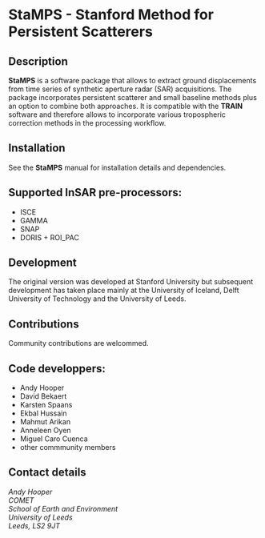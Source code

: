 # StaMPS - Stanford Method for Persistent Scatterers

## Description
**StaMPS** is a software package that allows to extract ground displacements from time series of synthetic aperture radar (SAR) acquisitions. The package incorporates persistent scatterer and small baseline methods plus an option to combine both approaches. It is compatible with the **TRAIN** software and therefore allows to incorporate various tropospheric correction methods in the processing workflow. 

## Installation
See the **StaMPS** manual for installation details and dependencies.

## Supported InSAR pre-processors:
- ISCE
- GAMMA
- SNAP
- DORIS + ROI_PAC

## Development
The original version was developed at Stanford University but subsequent development has taken place mainly at the University of Iceland, Delft University of Technology and the University of Leeds.

## Contributions
Community contributions are welcommed. 

## Code developpers:
- Andy Hooper
- David Bekaert
- Karsten Spaans 
- Ekbal Hussain 
- Mahmut Arikan 
- Anneleen Oyen 
- Miguel Caro Cuenca
- other commmunity members

## Contact details
*Andy Hooper\
COMET\
School of Earth and Environment\
University of Leeds\
Leeds, LS2 9JT*
